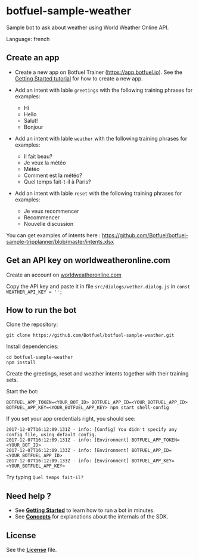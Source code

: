 # botfuel-sample-weather

Sample bot to ask about weather using World Weather Online API.

Language: french

## Create an app

* Create a new app on Botfuel Trainer (https://app.botfuel.io). See the [Getting Started tutorial](https://docs.botfuel.io/platform/tutorials/getting-started) for how to create a new app.


* Add an intent with lable `greetings` with the following training phrases for examples:
  * Hi
  * Hello
  * Salut!
  * Bonjour

* Add an intent with lable `weather` with the following training phrases for examples:

  * Il fait beau?
  * Je veux la météo
  * Météo
  * Comment est la météo?
  * Quel temps fait-t-il à Paris?

* Add an intent with lable `reset` with the following training phrases for examples:

  * Je veux recommencer
  * Recommencer
  * Nouvelle discussion

You can get examples of intents here : https://github.com/Botfuel/botfuel-sample-tripplanner/blob/master/intents.xlsx

## Get an API key on worldweatheronline.com

Create an account  on [worldweatheronline.com](https://developer.worldweatheronline.com/api/)

Copy the API key and paste it in file `src/dialogs/wether.dialog.js` in `const WEATHER_API_KEY = '';`

## How to run the bot

Clone the repository:

```shell
git clone https://github.com/Botfuel/botfuel-sample-weather.git
```

Install dependencies:

```shell
cd botfuel-sample-weather
npm install
```
Create the greetings, reset and weather intents together with their training sets.

Start the bot:

```shell
BOTFUEL_APP_TOKEN=<YOUR_BOT_ID> BOTFUEL_APP_ID=<YOUR_BOTFUEL_APP_ID> BOTFUEL_APP_KEY=<YOUR_BOTFUEL_APP_KEY> npm start shell-config
```

If you set your app credentials right, you should see:

```shell
2017-12-07T16:12:09.131Z - info: [Config] You didn't specify any config file, using default config.
2017-12-07T16:12:09.131Z - info: [Environment] BOTFUEL_APP_TOKEN=<YOUR_BOT_ID>
2017-12-07T16:12:09.133Z - info: [Environment] BOTFUEL_APP_ID=<YOUR_BOTFUEL_APP_ID>
2017-12-07T16:12:09.133Z - info: [Environment] BOTFUEL_APP_KEY=<YOUR_BOTFUEL_APP_KEY>
```

Try typing `Quel temps fait-il?`

## Need help ?

* See [**Getting Started**](https://docs.botfuel.io/platform/tutorials/getting-started) to learn how to run a bot in minutes.
* See [**Concepts**](https://docs.botfuel.io/platform/concepts) for explanations about the internals of the SDK.

## License

See the [**License**](LICENSE.md) file.
